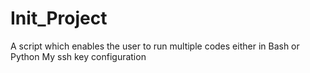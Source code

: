 # Init_Project
A script which enables the user to run multiple codes either in Bash or Python
My ssh key configuration
